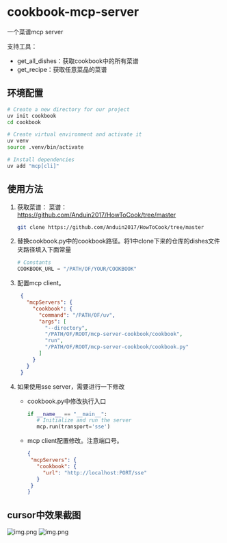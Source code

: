# cookbook-mcp-server

一个菜谱mcp server

支持工具：
- get_all_dishes：获取cookbook中的所有菜谱
- get_recipe：获取任意菜品的菜谱

## 环境配置
```bash
# Create a new directory for our project
uv init cookbook
cd cookbook

# Create virtual environment and activate it
uv venv
source .venv/bin/activate

# Install dependencies
uv add "mcp[cli]"
```

## 使用方法
1. 获取菜谱：
   菜谱：https://github.com/Anduin2017/HowToCook/tree/master
   ```bash
   git clone https://github.com/Anduin2017/HowToCook/tree/master
    ```
2. 替换cookbook.py中的cookbook路径。将1中clone下来的仓库的dishes文件夹路径填入下面常量
   ```python
   # Constants
   COOKBOOK_URL = "/PATH/OF/YOUR/COOKBOOK"
    ```
3. 配置mcp client。
   ```json
    {
      "mcpServers": {
        "cookbook": {
          "command": "/PATH/OF/uv",
          "args": [
            "--directory",
            "/PATH/OF/ROOT/mcp-server-cookbook/cookbook",
            "run",
            "/PATH/OF/ROOT/mcp-server-cookbook/cookbook.py"
          ]
        }
      }
    }
    ```
   
4. 如果使用sse server，需要进行一下修改
   - cookbook.py中修改执行入口
     ```python
     if __name__ == "__main__":
        # Initialize and run the server
        mcp.run(transport='sse')
     ```
   - mcp client配置修改。注意端口号。
     ```json
     {
      "mcpServers": {
        "cookbook": {
          "url": "http://localhost:PORT/sse"
        }
      }
     }
     ```

## cursor中效果截图

![img.png](img/img1.png)
![img.png](img/img2.png)